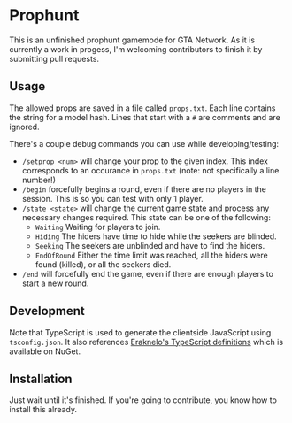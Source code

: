 # Prophunt

This is an unfinished prophunt gamemode for GTA Network. As it is currently a work in progess, I'm welcoming contributors to finish it by submitting pull requests.

## Usage

The allowed props are saved in a file called `props.txt`. Each line contains the string for a model hash. Lines that start with a `#` are comments and are ignored.

There's a couple debug commands you can use while developing/testing:

* `/setprop <num>` will change your prop to the given index. This index corresponds to an occurance in `props.txt` (note: not specifically a line number!)
* `/begin` forcefully begins a round, even if there are no players in the session. This is so you can test with only 1 player.
* `/state <state>` will change the current game state and process any necessary changes required. This state can be one of the following:
  * `Waiting` Waiting for players to join.
  * `Hiding` The hiders have time to hide while the seekers are blinded.
  * `Seeking` The seekers are unblinded and have to find the hiders.
  * `EndOfRound` Either the time limit was reached, all the hiders were found (killed), or all the seekers died.
* `/end` will forcefully end the game, even if there are enough players to start a new round.

## Development

Note that TypeScript is used to generate the clientside JavaScript using `tsconfig.json`. It also references [Eraknelo's TypeScript definitions](https://github.com/Rene-Sackers/gta-network-typescript) which is available on NuGet.

## Installation

Just wait until it's finished. If you're going to contribute, you know how to install this already.
